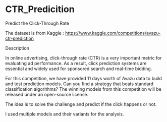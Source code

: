 # CTR_Predicition
Predict the Click-Through Rate 

The dataset is from Kaggle : https://www.kaggle.com/competitions/avazu-ctr-prediction

Description

In online advertising, click-through rate (CTR) is a very important metric for evaluating ad performance. As a result, click prediction systems are essential and widely used for sponsored search and real-time bidding.

For this competition, we have provided 11 days worth of Avazu data to build and test prediction models. Can you find a strategy that beats standard classification algorithms? The winning models from this competition will be released under an open-source license.

The idea is to solve the challenge and predict if the click happens or not. 

I used multiple models and their variants for the analysis. 

